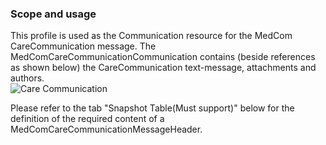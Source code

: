 ### Scope and usage 
This profile is used as the Communication resource for the MedCom CareCommunication message. The MedComCareCommunicationCommunication contains (beside references as shown below) the CareCommunication text-message, attachments and authors.  
<img alt="Care Communication" src="./carecommunication/CareCommunicationCommunication.png" style="float:none; display:block; margin-left:auto; margin-right:auto;" />

Please refer to the tab "Snapshot Table(Must support)" below for the definition of the required content of a MedComCareCommunicationMessageHeader.

